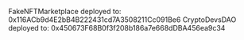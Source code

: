 FakeNFTMarketplace deployed to:  0x116ACb9d4E2bB4B222431cd7A3508211Cc091Be6
CryptoDevsDAO deployed to:  0x450673F68B0f3f208b186a7e668dDBA456ea9c34